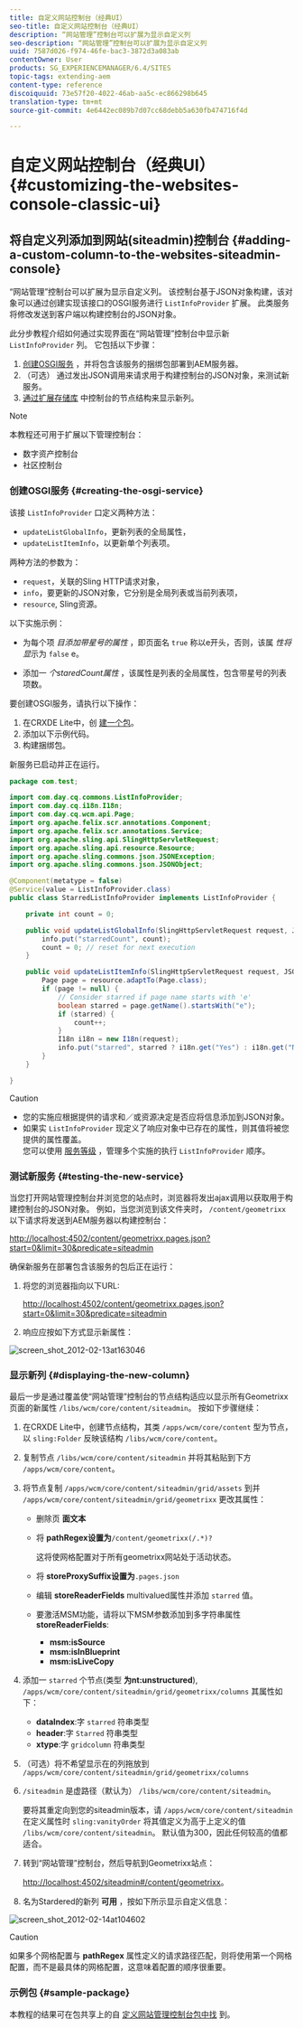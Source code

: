 ```yaml
---
title: 自定义网站控制台（经典UI）
seo-title: 自定义网站控制台（经典UI）
description: “网站管理”控制台可以扩展为显示自定义列
seo-description: “网站管理”控制台可以扩展为显示自定义列
uuid: 7587d026-f974-46fe-bac3-3872d3a083ab
contentOwner: User
products: SG_EXPERIENCEMANAGER/6.4/SITES
topic-tags: extending-aem
content-type: reference
discoiquuid: 73e57f20-4022-46ab-aa5c-ec866298b645
translation-type: tm+mt
source-git-commit: 4e6442ec089b7d07cc68debb5a630fb474716f4d

---
```



# 自定义网站控制台（经典UI）{#customizing-the-websites-console-classic-ui}

## 将自定义列添加到网站(siteadmin)控制台 {#adding-a-custom-column-to-the-websites-siteadmin-console}

“网站管理”控制台可以扩展为显示自定义列。 该控制台基于JSON对象构建，该对象可以通过创建实现该接口的OSGI服务进行 `ListInfoProvider` 扩展。 此类服务将修改发送到客户端以构建控制台的JSON对象。

此分步教程介绍如何通过实现界面在“网站管理”控制台中显示新 `ListInfoProvider` 列。 它包括以下步骤：

1. [创建OSGI服务](#creating-the-osgi-service) ，并将包含该服务的捆绑包部署到AEM服务器。
1. （可选） [](#testing-the-new-service) 通过发出JSON调用来请求用于构建控制台的JSON对象，来测试新服务。
1. [通过扩展存储库](#displaying-the-new-column) 中控制台的节点结构来显示新列。

>[!NOTE]
>
>本教程还可用于扩展以下管理控制台：
>
>* 数字资产控制台
>* 社区控制台
>



### 创建OSGI服务 {#creating-the-osgi-service}

该接 `ListInfoProvider` 口定义两种方法：

* `updateListGlobalInfo`，更新列表的全局属性，
* `updateListItemInfo`，以更新单个列表项。

两种方法的参数为：

* `request`，关联的Sling HTTP请求对象，
* `info`，要更新的JSON对象，它分别是全局列表或当前列表项，
* `resource`, Sling资源。

以下实施示例：

* 为每个项 *目添加带星号的属性* ，即页面名 `true` 称以e开头，否则，该属 *性将显*&#x200B;示为 `false` e。

* 添加一 *个staredCount属性* ，该属性是列表的全局属性，包含带星号的列表项数。

要创建OSGI服务，请执行以下操作：

1. 在CRXDE Lite中，创 [建一个包](/help/sites-developing/developing-with-crxde-lite.md#managing-a-bundle)。
1. 添加以下示例代码。
1. 构建捆绑包。

新服务已启动并正在运行。

```java
package com.test;

import com.day.cq.commons.ListInfoProvider;
import com.day.cq.i18n.I18n;
import com.day.cq.wcm.api.Page;
import org.apache.felix.scr.annotations.Component;
import org.apache.felix.scr.annotations.Service;
import org.apache.sling.api.SlingHttpServletRequest;
import org.apache.sling.api.resource.Resource;
import org.apache.sling.commons.json.JSONException;
import org.apache.sling.commons.json.JSONObject;

@Component(metatype = false)
@Service(value = ListInfoProvider.class)
public class StarredListInfoProvider implements ListInfoProvider {

    private int count = 0;

    public void updateListGlobalInfo(SlingHttpServletRequest request, JSONObject info, Resource resource) throws JSONException {
        info.put("starredCount", count);
        count = 0; // reset for next execution
    }

    public void updateListItemInfo(SlingHttpServletRequest request, JSONObject info, Resource resource) throws JSONException {
        Page page = resource.adaptTo(Page.class);
        if (page != null) {
            // Consider starred if page name starts with 'e'
            boolean starred = page.getName().startsWith("e");
            if (starred) {
                count++;
            }
            I18n i18n = new I18n(request);
            info.put("starred", starred ? i18n.get("Yes") : i18n.get("No"));
        }
    }

}
```

>[!CAUTION]
>
>* 您的实施应根据提供的请求和／或资源决定是否应将信息添加到JSON对象。
>* 如果实 `ListInfoProvider` 现定义了响应对象中已存在的属性，则其值将被您提供的属性覆盖。\
   >  您可以使用 [服务等级](https://www.osgi.org/javadoc/r2/org/osgi/framework/Constants.html#SERVICE_RANKING) ，管理多个实施的执行 `ListInfoProvider` 顺序。
>



### 测试新服务 {#testing-the-new-service}

当您打开网站管理控制台并浏览您的站点时，浏览器将发出ajax调用以获取用于构建控制台的JSON对象。 例如，当您浏览到该文件夹时， `/content/geometrixx` 以下请求将发送到AEM服务器以构建控制台：

[http://localhost:4502/content/geometrixx.pages.json?start=0&amp;limit=30&amp;predicate=siteadmin](http://localhost:4502/content/geometrixx.pages.json?start=0&limit=30&predicate=siteadmin)

确保新服务在部署包含该服务的包后正在运行：

1. 将您的浏览器指向以下URL:

   [http://localhost:4502/content/geometrixx.pages.json?start=0&amp;limit=30&amp;predicate=siteadmin](http://localhost:4502/content/geometrixx.pages.json?start=0&limit=30&predicate=siteadmin)

1. 响应应按如下方式显示新属性：

![screen_shot_2012-02-13at163046](assets/screen_shot_2012-02-13at163046.png)

### 显示新列 {#displaying-the-new-column}

最后一步是通过覆盖使“网站管理”控制台的节点结构适应以显示所有Geometrixx页面的新属性 `/libs/wcm/core/content/siteadmin`。 按如下步骤继续：

1. 在CRXDE Lite中，创建节点结构，其类 `/apps/wcm/core/content` 型为节点，以 `sling:Folder` 反映该结构 `/libs/wcm/core/content`。

1. 复制节点 `/libs/wcm/core/content/siteadmin` 并将其粘贴到下方 `/apps/wcm/core/content`。

1. 将节点复制 `/apps/wcm/core/content/siteadmin/grid/assets` 到并 `/apps/wcm/core/content/siteadmin/grid/geometrixx` 更改其属性：

   * 删除页 **面文本**
   * 将 **pathRegex设置为**`/content/geometrixx(/.*)?`

      这将使网格配置对于所有geometrixx网站处于活动状态。

   * 将 **storeProxySuffix设置为**`.pages.json`
   * 编辑 **storeReaderFields** multivalued属性并添加 `starred` 值。
   * 要激活MSM功能，请将以下MSM参数添加到多字符串属性 **storeReaderFields**:

      * **msm:isSource**
      * **msm:isInBlueprint**
      * **msm:isLiveCopy**

1. 添加一 `starred` 个节点(类型 **为nt:unstructured**), `/apps/wcm/core/content/siteadmin/grid/geometrixx/columns` 其属性如下：

   * **dataIndex**:字 `starred` 符串类型
   * **header**:字 `Starred` 符串类型
   * **xtype**:字 `gridcolumn` 符串类型

1. （可选）将不希望显示在的列拖放到 `/apps/wcm/core/content/siteadmin/grid/geometrixx/columns`

1. `/siteadmin` 是虚路径（默认为） `/libs/wcm/core/content/siteadmin`。

   要将其重定向到您的siteadmin版本，请 `/apps/wcm/core/content/siteadmin` 在定义属性时 `sling:vanityOrder` 将其值定义为高于上定义的值 `/libs/wcm/core/content/siteadmin`。 默认值为300，因此任何较高的值都适合。

1. 转到“网站管理”控制台，然后导航到Geometrixx站点：

   [http://localhost:4502/siteadmin#/content/geometrixx](http://localhost:4502/siteadmin#/content/geometrixx)。

1. 名为Stardered的新列 **可用** ，按如下所示显示自定义信息：

![screen_shot_2012-02-14at104602](assets/screen_shot_2012-02-14at104602.png)

>[!CAUTION]
>
>如果多个网格配置与 **pathRegex** 属性定义的请求路径匹配，则将使用第一个网格配置，而不是最具体的网格配置，这意味着配置的顺序很重要。

### 示例包 {#sample-package}

本教程的结果可在包共享上的自 [定义网站管理控制台包中找](http://localhost:4502/crx/packageshare/index.html/content/marketplace/marketplaceProxy.html?packagePath=/content/companies/public/adobe/packages/helper/customizing-siteadmin) 到。
